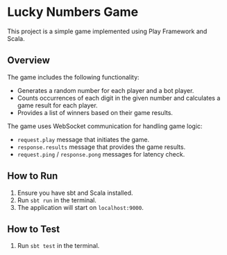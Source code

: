 # Lucky Numbers Game

This project is a simple game implemented using Play Framework and Scala.

## Overview

The game includes the following functionality:

- Generates a random number for each player and a bot player.
- Counts occurrences of each digit in the given number and calculates a game result for each player.
- Provides a list of winners based on their game results.

The game uses WebSocket communication for handling game logic:

- `request.play` message that initiates the game.
- `response.results` message that provides the game results.
- `request.ping` / `response.pong` messages for latency check.

## How to Run

1. Ensure you have sbt and Scala installed.
2. Run `sbt run` in the terminal.
3. The application will start on `localhost:9000`.

## How to Test

1. Run `sbt test` in the terminal.
